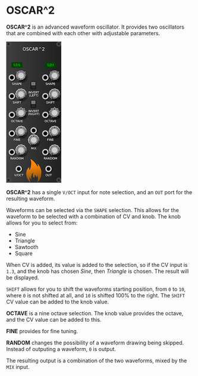 # OSCAR^2

**OSCAR^2** is an advanced waveform oscillator.  It provides two oscillators
that are combined with each other with adjustable parameters.

![OSCAR^2](images/oscar2.png "OSCAR^2")

**OSCAR^2** has a single `V/OCT` input for note selection, and an `OUT` port for
the resulting waveform.

Waveforms can be selected via the `SHAPE` selection.  This allows for the waveform
to be selected with a combination of CV and knob.  The knob allows for you to
select from:

* Sine
* Triangle
* Sawtooth
* Square

When CV is added, its value is added to the selection, so if the CV input is `1.3`,
and the knob has chosen _Sine_, then _Triangle_ is chosen.  The result will be
displayed.

`SHIFT` allows for you to shift the waveforms starting position, from `0` to `10`,
where `0` is not shifted at all, and `10` is shifted 100% to the right.  The
`SHIFT` CV value can be added to the knob value.

**OCTAVE** is a nine octave selection.  The knob value provides the octave, and
the CV value can be added to this.

**FINE** provides for fine tuning.

**RANDOM** changes the possibility of a waveform drawing being skipped.  Instead
of outputing a waveform, `0` is output.

The resulting output is a combination of the two waveforms, mixed by the `MIX` input.
